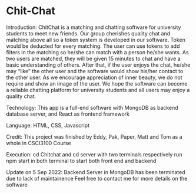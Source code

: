 # Chit-Chat
Introduction:
ChitChat is a matching and chatting software for university students to meet new friends. Our group cherishes quality chat and matching above all so a token system is developed in our software. Token would be deducted for every matching. The user can use tokens to add filters in the matching so he/she can match with a person he/she wants. As two users are matched, they will be given 15 minutes to chat and have a basic understanding of others. After that, if the user enjoys the chat, he/she may “like” the other user and the software would show his/her contact to the other user. As we encourage appreciation of inner beauty, we do not require and show an image of the user. We hope the software can become a reliable chatting platform for university students and all users may enjoy a quality chat.

Technology:
This app is a full-end software with MongoDB as backend database server, and React as frontend framework

Language:
HTML, CSS, Javascript

Credit:
This project was finished by Eddy, Pak, Paper, Matt and Tom as a whole in CSCI3100 Course

Execution:
cd Chitchat and cd server with two terminals respectively
run npm start in both terminal to start both front end and backend

Update on 5 Sep 2022:
Backend Server in MongoDB has been terminated due to lack of maintainence
Feel free to contact me for more details on the software
